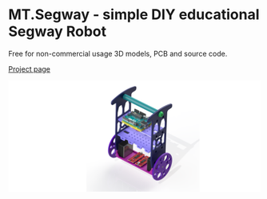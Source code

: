 # MT.Segway - simple DIY educational Segway Robot

Free for non-commercial usage 3D models, PCB and source code.

[Project page](https://mangust01.github.io/MT.Segway/)

![MT.Segway](/img/1.png)
